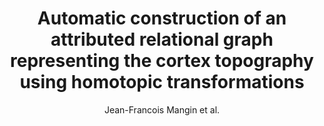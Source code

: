 ---
author: Jean-Francois Mangin et al.
title: Automatic construction of an attributed relational graph representing the cortex topography using homotopic transformations
year: 1994
type: inproceedings
booktitle: Proceedings of SPIE - The International Society for Optical Engineering
---
